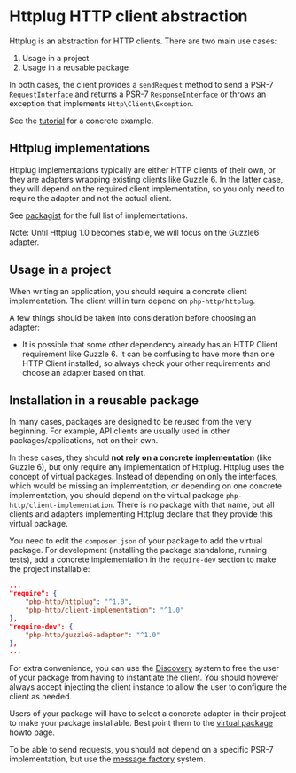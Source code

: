 # Httplug HTTP client abstraction

Httplug is an abstraction for HTTP clients. There are two main use cases:

1. Usage in a project
2. Usage in a reusable package

In both cases, the client provides a `sendRequest` method to send a PSR-7 `RequestInterface` and returns a PSR-7 `ResponseInterface` or throws an exception that implements `Http\Client\Exception`.

See the [tutorial](tutorial.md) for a concrete example.


## Httplug implementations

Httplug implementations typically are either HTTP clients of their own, or they are adapters wrapping existing clients like Guzzle 6. In the latter case, they will depend on the required client implementation, so you only need to require the adapter and not the actual client.

See [packagist](https://packagist.org/providers/php-http/client-implementation) for the full list of implementations.

Note: Until Httplug 1.0 becomes stable, we will focus on the Guzzle6 adapter.

## Usage in a project

When writing an application, you should require a concrete client implementation. The client will in turn depend on `php-http/httplug`.

A few things should be taken into consideration before choosing an adapter:

- It is possible that some other dependency already has an HTTP Client requirement like Guzzle 6. It can be confusing to have more than one HTTP Client installed, so always check your other requirements and choose an adapter based on that.


## Installation in a reusable package

In many cases, packages are designed to be reused from the very beginning. For example, API clients are usually used in other packages/applications, not on their own.

In these cases, they should **not rely on a concrete implementation** (like Guzzle 6), but only require any implementation of Httplug. Httplug uses the concept of virtual packages. Instead of depending on only the interfaces, which would be missing an implementation, or depending on one concrete implementation, you should depend on the virtual package `php-http/client-implementation`. There is no package with that name, but all clients and adapters implementing Httplug declare that they provide this virtual package.

You need to edit the `composer.json` of your package to add the virtual package. For development (installing the package standalone, running tests), add a concrete implementation in the `require-dev` section to make the project installable:

``` json
...
"require": { 
    "php-http/httplug": "^1.0",
    "php-http/client-implementation": "^1.0" 
}, 
"require-dev": { 
    "php-http/guzzle6-adapter": "^1.0" 
},
...
```

For extra convenience, you can use the [Discovery](discovery.md) system to free the user of your package from having to instantiate the client. You should however always accept injecting the client instance to allow the user to configure the client as needed.

Users of your package will have to select a concrete adapter in their project to make your package installable. Best point them to the [virtual package](virtual-package.md) howto page.

To be able to send requests, you should not depend on a specific PSR-7 implementation, but use the [message factory](message-factory.md) system.
